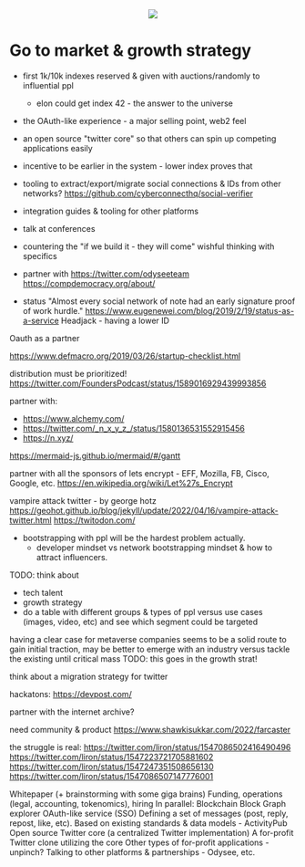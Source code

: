 <div style="text-align: center;">
    <img src="https://png.pngitem.com/pimgs/s/207-2073499_translate-platform-from-english-to-spanish-work-in.png">
</div>


# Go to market & growth strategy

- first 1k/10k indexes reserved & given with auctions/randomly to influential ppl
    - elon could get index 42 - the answer to the universe


- the OAuth-like experience - a major selling point, web2 feel

- an open source "twitter core" so that others can spin up competing applications easily

- incentive to be earlier in the system - lower index proves that

- tooling to extract/export/migrate social connections & IDs from other networks?
    https://github.com/cyberconnecthq/social-verifier

- integration guides & tooling for other platforms

- talk at conferences

- countering the "if we build it - they will come" wishful thinking with specifics

- partner with
    https://twitter.com/odyseeteam
    https://compdemocracy.org/about/

- status
"Almost every social network of note had an early signature proof of work hurdle."
https://www.eugenewei.com/blog/2019/2/19/status-as-a-service
Headjack - having a lower ID

Oauth as a partner

https://www.defmacro.org/2019/03/26/startup-checklist.html


distribution must be prioritized!
https://twitter.com/FoundersPodcast/status/1589016929439993856


partner with:
- https://www.alchemy.com/
- https://twitter.com/_n_x_y_z_/status/1580136531552915456
- https://n.xyz/



https://mermaid-js.github.io/mermaid/#/gantt


partner with all the sponsors of lets encrypt - EFF, Mozilla, FB, Cisco, Google, etc.
https://en.wikipedia.org/wiki/Let%27s_Encrypt


vampire attack twitter - by george hotz
https://geohot.github.io/blog/jekyll/update/2022/04/16/vampire-attack-twitter.html
https://twitodon.com/


- bootstrapping with ppl will be the hardest problem actually.
    - developer mindset vs network bootstrapping mindset & how to attract influencers.

TODO: think about
- tech talent
- growth strategy
- do a table with different groups & types of ppl versus use cases (images, video, etc) and see which segment could be targeted

having a clear case for metaverse companies seems to be a solid route to gain initial traction, may be better to emerge with an industry versus tackle the existing until critical mass
TODO: this goes in the growth strat!


think about a migration strategy for twitter


hackatons:
https://devpost.com/


partner with the internet archive?


need community & product
https://www.shawkisukkar.com/2022/farcaster

the struggle is real:
https://twitter.com/liron/status/1547086502416490496
https://twitter.com/liron/status/1547223721705881602
https://twitter.com/liron/status/1547247351508656130
https://twitter.com/liron/status/1547086507147776001



Whitepaper (+ brainstorming with some giga brains)
Funding, operations (legal, accounting, tokenomics), hiring
In parallel:
    Blockchain
    Block Graph explorer
    OAuth-like service (SSO)
    Defining a set of messages (post, reply, repost, like, etc).
        Based on existing standards & data models - ActivityPub
    Open source Twitter core (a centralized Twitter implementation)
    A for-profit Twitter clone utilizing the core
    Other types of for-profit applications - unpinch?
    Talking to other platforms & partnerships - Odysee, etc.
